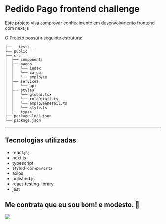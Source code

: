 # Pedido Pago frontend challenge

Este projeto visa comprovar conhecimento em desenvolvimento frontend com next.js


O Projeto possui a seguinte estrutura:

```
├── __tests__
├── public
├── src
│  ├── components
│  ├── pages
│  │   └── index
│  │   └── cargos
│  │   └── employee
│  ├── services
│  │   └── api
│  ├── styles
│  │   └── global.tsx
│  │   └── roleDetail.ts
│  │   └── employeeDetail.ts
│  │   └── style.ts
│  ├── types
├── package-lock.json
└── package.json
```
---

## Tecnologias utilizadas

  - react.js;
  - next.js
  - typescript
  - styled-components
  - axios
  - polished.js
  - react-testing-library
  - jest

## Me contrata que eu sou bom! e modesto. 🤟

![](https://media4.giphy.com/media/yYSSBtDgbbRzq/giphy.gif?cid=790b76116303b9cd981b461fb1a0265bf408eadeeae84ead&rid=giphy.gif&ct=g)


